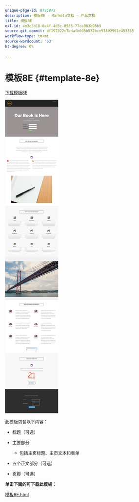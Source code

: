 ```yaml
---
unique-page-id: 8783972
description: 模板8E - Marketo文档 — 产品文档
title: 模板8E
exl-id: 4e3c3b18-0a4f-4d5c-8535-77ca063b98b9
source-git-commit: df197322c7bdafb695b532bce51802961e453335
workflow-type: tm+mt
source-wordcount: '63'
ht-degree: 0%

---
```


# 模板8E {#template-8e}

[下载模板8E](https://experienceleague.adobe.com/landing/marketo/lp-templates/template-8e.html)

![](assets/image2015-7-29-14-3a39-3a0.png)

此模板包含以下内容：

* 标题（可选）
* 主要部分

   * 包括主页标题、主页文本和表单

* 五个正文部分（可选）
* 页脚（可选）

**单击下面的可下载此模板：**

[模板8E.html](https://experienceleague.adobe.com/landing/marketo/lp-templates/template-8e.html)
